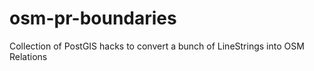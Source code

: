 # osm-pr-boundaries

Collection of PostGIS hacks to convert a bunch of LineStrings into OSM Relations 
